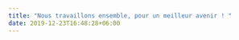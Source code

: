 ```yaml
---
title: "Nous travaillons ensemble, pour un meilleur avenir ! "
date: 2019-12-23T16:48:28+06:00
---
```

